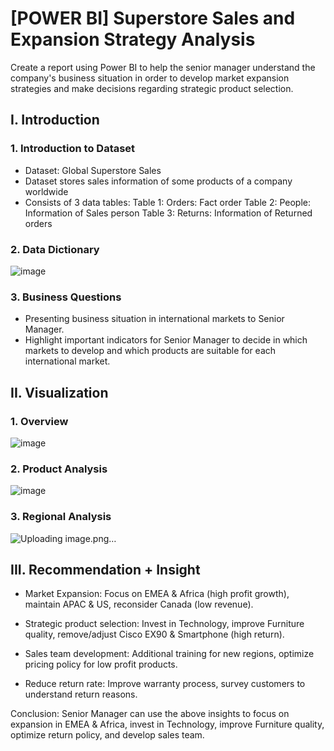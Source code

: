 # [POWER BI] Superstore Sales and Expansion Strategy Analysis
Create a report using Power BI to help the senior manager understand the company's business situation in order to develop market expansion strategies and make decisions regarding strategic product selection.

## I. Introduction
### 1. Introduction to Dataset

- Dataset: Global Superstore Sales
- Dataset stores sales information of some products of a company worldwide
- Consists of 3 data tables:
Table 1: Orders: Fact order
Table 2: People: Information of Sales person
Table 3: Returns: Information of Returned orders

### 2. Data Dictionary
![image](https://github.com/user-attachments/assets/2216f3a5-c671-46c3-9add-bc3c0636dc65)

### 3. Business Questions
- Presenting business situation in international markets to Senior Manager.
- Highlight important indicators for Senior Manager to decide in which markets to develop and which products are suitable for each international market.

## II. Visualization
### 1. Overview
![image](https://github.com/user-attachments/assets/e1da748a-8211-4472-9e32-88aaa2ba03b0)

### 2. Product Analysis
![image](https://github.com/user-attachments/assets/d12c822e-5d56-4227-a1b8-b5ad01d67e95)

### 3. Regional Analysis
![Uploading image.png…]()

## III. Recommendation + Insight
- Market Expansion: Focus on EMEA & Africa (high profit growth), maintain APAC & US, reconsider Canada (low revenue).

- Strategic product selection: Invest in Technology, improve Furniture quality, remove/adjust Cisco EX90 & Smartphone (high return).

- Sales team development: Additional training for new regions, optimize pricing policy for low profit products.

- Reduce return rate: Improve warranty process, survey customers to understand return reasons.

Conclusion: Senior Manager can use the above insights to focus on expansion in EMEA & Africa, invest in Technology, improve Furniture quality, optimize return policy, and develop sales team.
